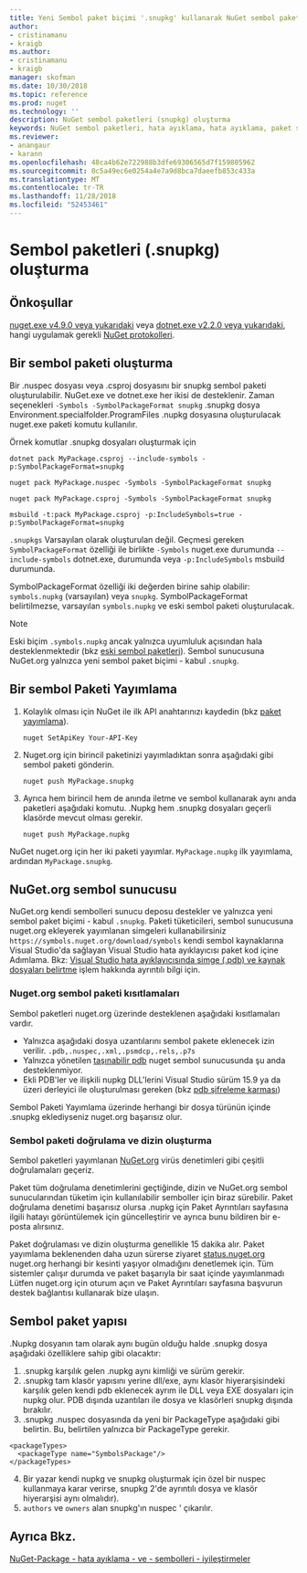 ```yaml
---
title: Yeni Sembol paket biçimi '.snupkg' kullanarak NuGet sembol paketleri yayımlama | Microsoft Docs
author:
- cristinamanu
- kraigb
ms.author:
- cristinamanu
- kraigb
manager: skofman
ms.date: 10/30/2018
ms.topic: reference
ms.prod: nuget
ms.technology: ''
description: NuGet sembol paketleri (snupkg) oluşturma
keywords: NuGet sembol paketleri, hata ayıklama, hata ayıklama, paket sembolleri sembol paketi kuralları NuGet destekleyen NuGet paketi
ms.reviewer:
- anangaur
- karann
ms.openlocfilehash: 48ca4b62e722988b3dfe69306565d7f159805962
ms.sourcegitcommit: 0c5a49ec6e0254a4e7a9d8bca7daeefb853c433a
ms.translationtype: MT
ms.contentlocale: tr-TR
ms.lasthandoff: 11/28/2018
ms.locfileid: "52453461"
---
```

# <a name="creating-symbol-packages-snupkg"></a>Sembol paketleri (.snupkg) oluşturma

## <a name="prerequisites"></a>Önkoşullar

[nuget.exe v4.9.0 veya yukarıdaki](https://www.nuget.org/downloads) veya [dotnet.exe v2.2.0 veya yukarıdaki](https://www.microsoft.com/net/download/dotnet-core/2.2), hangi uygulamak gerekli [NuGet protokolleri](../api/nuget-protocols.md).

## <a name="creating-a-symbol-package"></a>Bir sembol paketi oluşturma

Bir .nuspec dosyası veya .csproj dosyasını bir snupkg sembol paketi oluşturulabilir. NuGet.exe ve dotnet.exe her ikisi de desteklenir. Zaman seçenekleri ```-Symbols -SymbolPackageFormat snupkg``` .snupkg dosya Environment.specialfolder.ProgramFiles .nupkg dosyasına oluşturulacak nuget.exe paketi komutu kullanılır.

Örnek komutlar .snupkg dosyaları oluşturmak için
```
dotnet pack MyPackage.csproj --include-symbols -p:SymbolPackageFormat=snupkg

nuget pack MyPackage.nuspec -Symbols -SymbolPackageFormat snupkg

nuget pack MyPackage.csproj -Symbols -SymbolPackageFormat snupkg

msbuild -t:pack MyPackage.csproj -p:IncludeSymbols=true -p:SymbolPackageFormat=snupkg
```

`.snupkgs` Varsayılan olarak oluşturulan değil. Geçmesi gereken `SymbolPackageFormat` özelliği ile birlikte `-Symbols` nuget.exe durumunda `--include-symbols` dotnet.exe, durumunda veya `-p:IncludeSymbols` msbuild durumunda.

SymbolPackageFormat özelliği iki değerden birine sahip olabilir: `symbols.nupkg` (varsayılan) veya `snupkg`. SymbolPackageFormat belirtilmezse, varsayılan `symbols.nupkg` ve eski sembol paketi oluşturulacak.

> [!Note]
> Eski biçim `.symbols.nupkg` ancak yalnızca uyumluluk açısından hala desteklenmektedir (bkz [eski sembol paketleri](Symbol-Packages.md)). Sembol sunucusuna NuGet.org yalnızca yeni sembol paket biçimi - kabul `.snupkg`.

## <a name="publishing-a-symbol-package"></a>Bir sembol Paketi Yayımlama

1. Kolaylık olması için NuGet ile ilk API anahtarınızı kaydedin (bkz [paket yayımlama](../create-packages/publish-a-package.md)).

    ```cli
    nuget SetApiKey Your-API-Key
    ```

1. Nuget.org için birincil paketinizi yayımladıktan sonra aşağıdaki gibi sembol paketi gönderin.

    ```cli
    nuget push MyPackage.snupkg
    ```

1. Ayrıca hem birincil hem de anında iletme ve sembol kullanarak aynı anda paketleri aşağıdaki komutu. .Nupkg hem .snupkg dosyaları geçerli klasörde mevcut olması gerekir.

    ```cli
    nuget push MyPackage.nupkg
    ```

NuGet nuget.org için her iki paketi yayımlar. `MyPackage.nupkg` ilk yayımlama, ardından `MyPackage.snupkg`.

## <a name="nugetorg-symbol-server"></a>NuGet.org sembol sunucusu

NuGet.org kendi sembolleri sunucu deposu destekler ve yalnızca yeni sembol paket biçimi - kabul `.snupkg`. Paketi tüketicileri, sembol sunucusuna nuget.org ekleyerek yayımlanan simgeleri kullanabilirsiniz `https://symbols.nuget.org/download/symbols` kendi sembol kaynaklarına Visual Studio'da sağlayan Visual Studio hata ayıklayıcısı paket kod içine Adımlama. Bkz: [Visual Studio hata ayıklayıcısında simge (.pdb) ve kaynak dosyaları belirtme](https://docs.microsoft.com/en-us/visualstudio/debugger/specify-symbol-dot-pdb-and-source-files-in-the-visual-studio-debugger?view=vs-2017) işlem hakkında ayrıntılı bilgi için.

### <a name="nugetorg-symbol-package-constraints"></a>Nuget.org sembol paketi kısıtlamaları

Sembol paketleri nuget.org üzerinde desteklenen aşağıdaki kısıtlamaları vardır.

- Yalnızca aşağıdaki dosya uzantılarını sembol pakete eklenecek izin verilir. ```.pdb,.nuspec,.xml,.psmdcp,.rels,.p7s```
- Yalnızca yönetilen [taşınabilir pdb](https://github.com/dotnet/corefx/blob/master/src/System.Reflection.Metadata/specs/PortablePdb-Metadata.md) nuget sembol sunucusunda şu anda desteklenmiyor.
- Ekli PDB'ler ve ilişkili nupkg DLL'lerini Visual Studio sürüm 15.9 ya da üzeri derleyici ile oluşturulması gereken (bkz [pdb şifreleme karması](https://github.com/dotnet/roslyn/issues/24429))

Sembol Paketi Yayımlama üzerinde herhangi bir dosya türünün içinde .snupkg eklediyseniz nuget.org başarısız olur.

### <a name="symbol-package-validation-and-indexing"></a>Sembol paketi doğrulama ve dizin oluşturma

Sembol paketleri yayımlanan [NuGet.org](https://www.nuget.org/) virüs denetimleri gibi çeşitli doğrulamaları geçeriz.

Paket tüm doğrulama denetimlerini geçtiğinde, dizin ve NuGet.org sembol sunucularından tüketim için kullanılabilir semboller için biraz sürebilir. Paket doğrulama denetimi başarısız olursa .nupkg için Paket Ayrıntıları sayfasına ilgili hatayı görüntülemek için güncelleştirir ve ayrıca bunu bildiren bir e-posta alırsınız.

Paket doğrulaması ve dizin oluşturma genellikle 15 dakika alır. Paket yayımlama beklenenden daha uzun sürerse ziyaret [status.nuget.org](https://status.nuget.org/) nuget.org herhangi bir kesinti yaşıyor olmadığını denetlemek için. Tüm sistemler çalışır durumda ve paket başarıyla bir saat içinde yayımlanmadı Lütfen nuget.org için oturum açın ve Paket Ayrıntıları sayfasına başvurun destek bağlantısı kullanarak bize ulaşın.

## <a name="symbol-package-structure"></a>Sembol paket yapısı

.Nupkg dosyanın tam olarak aynı bugün olduğu halde .snupkg dosya aşağıdaki özelliklere sahip gibi olacaktır:

1) .snupkg karşılık gelen .nupkg aynı kimliği ve sürüm gerekir.
2) .snupkg tam klasör yapısını yerine dll/exe, aynı klasör hiyerarşisindeki karşılık gelen kendi pdb eklenecek ayrım ile DLL veya EXE dosyaları için nupkg olur. PDB dışında uzantıları ile dosya ve klasörleri snupkg dışında bırakılır.
3) .snupkg .nuspec dosyasında da yeni bir PackageType aşağıdaki gibi belirtin. Bu, belirtilen yalnızca bir PackageType gerekir. 
``` 
<packageTypes>
  <packageType name="SymbolsPackage"/>
</packageTypes>
```
4) Bir yazar kendi nupkg ve snupkg oluşturmak için özel bir nuspec kullanmaya karar verirse, snupkg 2'de ayrıntılı dosya ve klasör hiyerarşisi aynı olmalıdır).
5) ```authors``` ve ```owners``` alan snupkg'ın nuspec ' çıkarılır.

## <a name="see-also"></a>Ayrıca Bkz.

[NuGet-Package - hata ayıklama - ve - sembolleri - iyileştirmeler](https://github.com/NuGet/Home/wiki/NuGet-Package-Debugging-&-Symbols-Improvements)
